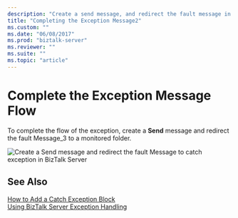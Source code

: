 ```yaml
---
description: "Create a send message, and redirect the fault message in BizTalk Server"
title: "Completing the Exception Message2"
ms.custom: ""
ms.date: "06/08/2017"
ms.prod: "biztalk-server"
ms.reviewer: ""
ms.suite: ""
ms.topic: "article"
---
```

# Complete the Exception Message Flow
To complete the flow of the exception, create a **Send** message and redirect the fault Message_3 to a monitored folder.  
  
 ![Create a Send message and redirect the fault Message to catch exception in BizTalk Server](../core/media/jdeoneworld-02.gif "JdeOneWorld_02")  
  
## See Also  
 [How to Add a Catch Exception Block](../core/how-to-add-a-catch-exception-block4.md)   
 [Using BizTalk Server Exception Handling](../core/using-biztalk-server-exception-handling1.md)
